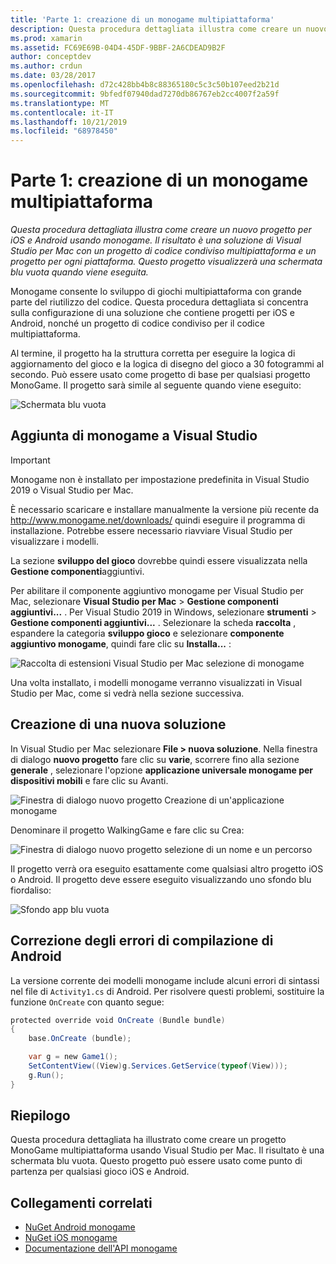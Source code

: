 ```yaml
---
title: 'Parte 1: creazione di un monogame multipiattaforma'
description: Questa procedura dettagliata illustra come creare un nuovo progetto per iOS e Android usando monogame. Il risultato è una soluzione di Visual Studio per Mac con un progetto di codice condiviso multipiattaforma e un progetto per ogni piattaforma. Questo progetto visualizzerà una schermata blu vuota quando viene eseguita.
ms.prod: xamarin
ms.assetid: FC69E69B-04D4-45DF-9BBF-2A6CDEAD9B2F
author: conceptdev
ms.author: crdun
ms.date: 03/28/2017
ms.openlocfilehash: d72c428bb4b8c88365180c5c3c50b107eed2b21d
ms.sourcegitcommit: 9bfedf07940dad7270db86767eb2cc4007f2a59f
ms.translationtype: MT
ms.contentlocale: it-IT
ms.lasthandoff: 10/21/2019
ms.locfileid: "68978450"
---
```

# <a name="part-1--creating-a-cross-platform-monogame"></a>Parte 1: creazione di un monogame multipiattaforma

_Questa procedura dettagliata illustra come creare un nuovo progetto per iOS e Android usando monogame. Il risultato è una soluzione di Visual Studio per Mac con un progetto di codice condiviso multipiattaforma e un progetto per ogni piattaforma. Questo progetto visualizzerà una schermata blu vuota quando viene eseguita._

Monogame consente lo sviluppo di giochi multipiattaforma con grande parte del riutilizzo del codice. Questa procedura dettagliata si concentra sulla configurazione di una soluzione che contiene progetti per iOS e Android, nonché un progetto di codice condiviso per il codice multipiattaforma.

Al termine, il progetto ha la struttura corretta per eseguire la logica di aggiornamento del gioco e la logica di disegno del gioco a 30 fotogrammi al secondo. Può essere usato come progetto di base per qualsiasi progetto MonoGame. Il progetto sarà simile al seguente quando viene eseguito:

![Schermata blu vuota](part1-images/image1.png)

## <a name="adding-monogame-to-visual-studio"></a>Aggiunta di monogame a Visual Studio

> [!IMPORTANT]
> Monogame non è installato per impostazione predefinita in Visual Studio 2019 o Visual Studio per Mac.
>
> È necessario scaricare e installare manualmente la versione più recente da http://www.monogame.net/downloads/ quindi eseguire il programma di installazione. Potrebbe essere necessario riavviare Visual Studio per visualizzare i modelli.
>
> La sezione **sviluppo del gioco** dovrebbe quindi essere visualizzata nella **Gestione componenti**aggiuntivi.

Per abilitare il componente aggiuntivo monogame per Visual Studio per Mac, selezionare **Visual Studio per Mac**  > **Gestione componenti aggiuntivi...** . Per Visual Studio 2019 in Windows, selezionare **strumenti**  > **Gestione componenti aggiuntivi...** . Selezionare la scheda **raccolta** , espandere la categoria **sviluppo gioco** e selezionare **componente aggiuntivo monogame**, quindi fare clic su **Installa...** :

![Raccolta di estensioni Visual Studio per Mac selezione di monogame](part1-images/image2.png)

Una volta installato, i modelli monogame verranno visualizzati in Visual Studio per Mac, come si vedrà nella sezione successiva.

## <a name="creating-a-new-solution"></a>Creazione di una nuova soluzione

In Visual Studio per Mac selezionare **File > nuova soluzione**. Nella finestra di dialogo **nuovo progetto** fare clic su **varie**, scorrere fino alla sezione **generale** , selezionare l'opzione **applicazione universale monogame per dispositivi mobili** e fare clic su Avanti.

![Finestra di dialogo nuovo progetto Creazione di un'applicazione monogame](part1-images/image3.png)

Denominare il progetto WalkingGame e fare clic su Crea:

![Finestra di dialogo nuovo progetto selezione di un nome e un percorso](part1-images/image4.png)

Il progetto verrà ora eseguito esattamente come qualsiasi altro progetto iOS o Android. Il progetto deve essere eseguito visualizzando uno sfondo blu fiordaliso:

![Sfondo app blu vuota](part1-images/image5.png)

## <a name="fixing-android-compile-errors"></a>Correzione degli errori di compilazione di Android

La versione corrente dei modelli monogame include alcuni errori di sintassi nel file di `Activity1.cs` di Android. Per risolvere questi problemi, sostituire la funzione `OnCreate` con quanto segue:

```csharp
protected override void OnCreate (Bundle bundle)
{
    base.OnCreate (bundle);

    var g = new Game1();
    SetContentView((View)g.Services.GetService(typeof(View)));
    g.Run();
}
```

## <a name="summary"></a>Riepilogo

Questa procedura dettagliata ha illustrato come creare un progetto MonoGame multipiattaforma usando Visual Studio per Mac. Il risultato è una schermata blu vuota. Questo progetto può essere usato come punto di partenza per qualsiasi gioco iOS e Android.

## <a name="related-links"></a>Collegamenti correlati

- [NuGet Android monogame](https://www.nuget.org/packages/MonoGame.Framework.Android/)
- [NuGet iOS monogame](https://www.nuget.org/packages/MonoGame.Framework.iOS/)
- [Documentazione dell'API monogame](http://www.monogame.net/documentation/?page=main)
